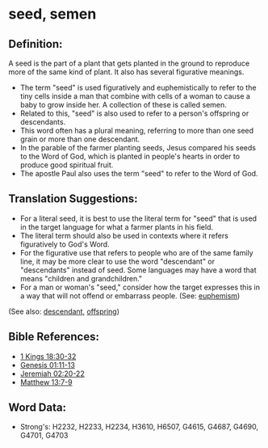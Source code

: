 # seed, semen #

## Definition: ##

A seed is the part of a plant that gets planted in the ground to reproduce more of the same kind of plant. It also has several figurative meanings.

* The term "seed" is used figuratively and euphemistically to refer to the tiny cells inside a man that combine with cells of a woman to cause a baby to grow inside her. A collection of these  is called semen.
* Related to this, "seed" is also used to refer to a person's offspring or descendants.
* This word often has a plural meaning, referring to more than one seed grain or more than one descendant.
* In the parable of the farmer planting seeds, Jesus compared his seeds to the Word of God, which is planted in people's hearts in order to produce good spiritual fruit.
* The apostle Paul also uses the term "seed" to refer to the Word of God.

## Translation Suggestions: ##

* For a literal seed, it is best to use the literal term for "seed" that is used in the target language for what a farmer plants in his field.
* The literal term should also be used in contexts where it refers figuratively to God's Word.
* For the figurative use that refers to people who are of the same family line, it may be more clear to use the word "descendant" or "descendants" instead of seed. Some languages may have a word that means "children and grandchildren."
* For a man or woman's "seed," consider how the target expresses this in a way that will not offend or embarrass people.  (See: [euphemism](rc://en/ta/man/translate/figs-euphemism))

(See also: [descendant](../other/descendant.md), [offspring](../other/offspring.md))

## Bible References: ##

* [1 Kings 18:30-32](rc://en/tn/help/1ki/18/30)
* [Genesis 01:11-13](rc://en/tn/help/gen/01/11)
* [Jeremiah 02:20-22](rc://en/tn/help/jer/02/20)
* [Matthew 13:7-9](rc://en/tn/help/mat/13/07)

## Word Data: ##

* Strong's: H2232, H2233, H2234, H3610, H6507, G4615, G4687, G4690, G4701, G4703
